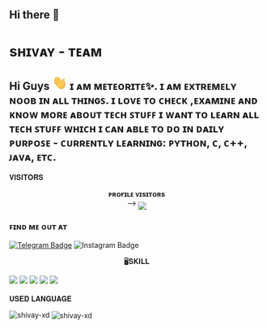 ## Hi there 👋
# sʜɪᴠᴀʏ - ᴛᴇᴀᴍ

## Hi Guys <img src="https://raw.githubusercontent.com/ABSphreak/ABSphreak/master/gifs/Hi.gif" width="30px"> ɪ ᴀᴍ ᴍᴇᴛᴇᴏʀɪᴛᴇ✨. ɪ ᴀᴍ ᴇxᴛʀᴇᴍᴇʟʏ ɴᴏᴏʙ ɪɴ ᴀʟʟ ᴛʜɪɴɢꜱ. ɪ ʟᴏᴠᴇ ᴛᴏ ᴄʜᴇᴄᴋ ,ᴇxᴀᴍɪɴᴇ ᴀɴᴅ ᴋɴᴏᴡ ᴍᴏʀᴇ ᴀʙᴏᴜᴛ ᴛᴇᴄʜ ꜱᴛᴜꜰꜰ ɪ ᴡᴀɴᴛ ᴛᴏ ʟᴇᴀʀɴ ᴀʟʟ ᴛᴇᴄʜ ꜱᴛᴜꜰꜰ ᴡʜɪᴄʜ ɪ ᴄᴀɴ ᴀʙʟᴇ ᴛᴏ ᴅᴏ ɪɴ ᴅᴀɪʟʏ ᴘᴜʀᴘᴏꜱᴇ - ᴄᴜʀʀᴇɴᴛʟʏ ʟᴇᴀʀɴɪɴɢ: ᴘʏᴛʜᴏɴ, ᴄ, ᴄ++, ᴊᴀᴠᴀ, ᴇᴛᴄ. 
𝐕𝐈𝐒𝐈𝐓𝐎𝐑𝐒
<p align="center">
    <b>ᴘʀᴏғɪʟᴇ ᴠɪsɪᴛᴏʀs</b><br>
 -->    <img align="middle" src="https://profile-counter.glitch.me/shivay-xd/count.svg" />
</p>

### ꜰɪɴᴅ ᴍᴇ ᴏᴜᴛ ᴀᴛ
[<img src="https://img.shields.io/badge/telegram-blue?style=for-the-badge&logo=telegram&logocolor=white" alt="Telegram Badge"/>](https://t.me/TEACH_TEAMOP) 
<a href="your-instagram-URL"> </a>
<img src="https://img.shields.io/badge/Instagram-red?style=for-the-badge&logo=Instagram&logoColor=white" alt="Instagram Badge"/>
<p align="center">
🖥𝐒𝐊𝐈𝐋𝐋
<p>
<img src="https://img.shields.io/badge/python-3670A0?style=for-the-badge&logo=python&logoColor=ffdd54" style="margin-bottom: 4px;" height="30px">
<img src="https://img.shields.io/badge/javascript-%23323330.svg?style=for-the-badge&logo=javascript&logoColor=%23F7DF1E" style="margin-bottom: 4px;" height="30px">
<img src="https://img.shields.io/badge/html5-%23E34F26.svg?style=for-the-badge&logo=html5&logoColor=white" style="margin-bottom: 4px;" height="30px">
<img src="https://img.shields.io/badge/css3-%231572B6.svg?style=for-the-badge&logo=css3&logoColor=white" style="margin-bottom: 4px;" height="30px">
<img src="https://img.shields.io/badge/git-%23F05033.svg?style=for-the-badge&logo=git&logoColor=white" style="margin-bottom: 4px;" height="30px">
</p>
𝐔𝐒𝐄𝐃 𝐋𝐀𝐍𝐆𝐔𝐀𝐆𝐄
<p><img align="left" src="https://github-readme-stats.vercel.app/api/top-langs?username=shivay-xd&show_icons=true&locale=en&layout=compact&theme=tokyonight" alt="shivay-xd" /></p>

<p>&nbsp;<img align="center" src="https://github-readme-stats.vercel.app/api?username=shivay-xd https://github-readme-stats.vercel.app/api?username=shivay-xd&show_icons=true&locale=en&theme=tokyonight
xd&show_icons=true&locale=en&theme=tokyonight RLD&show_icons=true&locale=en&theme=tokyonight" alt="shivay-xd" /></p>

